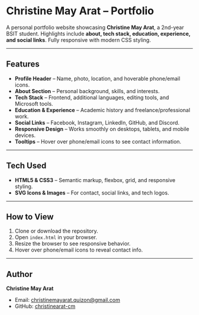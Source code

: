 # Christine May Arat – Portfolio

A personal portfolio website showcasing **Christine May Arat**, a 2nd-year BSIT student. Highlights include **about, tech stack, education, experience, and social links**. Fully responsive with modern CSS styling.

---

## Features

- **Profile Header** – Name, photo, location, and hoverable phone/email icons.  
- **About Section** – Personal background, skills, and interests.  
- **Tech Stack** – Frontend, additional languages, editing tools, and Microsoft tools.  
- **Education & Experience** – Academic history and freelance/professional work.  
- **Social Links** – Facebook, Instagram, LinkedIn, GitHub, and Discord.  
- **Responsive Design** – Works smoothly on desktops, tablets, and mobile devices.  
- **Tooltips** – Hover over phone/email icons to see contact information.

---

## Tech Used

- **HTML5 & CSS3** – Semantic markup, flexbox, grid, and responsive styling.  
- **SVG Icons & Images** – For contact, social links, and tech logos.  

---
## How to View

1. Clone or download the repository.  
2. Open `index.html` in your browser.  
3. Resize the browser to see responsive behavior.  
4. Hover over phone/email icons to reveal contact info.  

---

## Author

**Christine May Arat**  
- Email: christinemayarat.quizon@gmail.com  
- GitHub: [christinearat-cm](https://github.com/christinearat-cm) 

